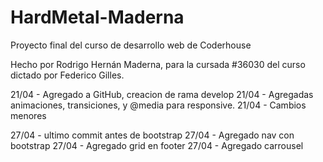 # HardMetal-Maderna
Proyecto final del curso de desarrollo web de Coderhouse

Hecho por Rodrigo Hernán Maderna, para la cursada #36030 del curso dictado por Federico Gilles.


21/04 - Agregado a GitHub, creacion de rama develop
21/04 - Agregadas animaciones, transiciones, y @media para responsive.
21/04 - Cambios menores

27/04 - ultimo commit antes de bootstrap
27/04 - Agregado nav con bootstrap
27/04 - Agregado grid en footer
27/04 - Agregado carrousel
